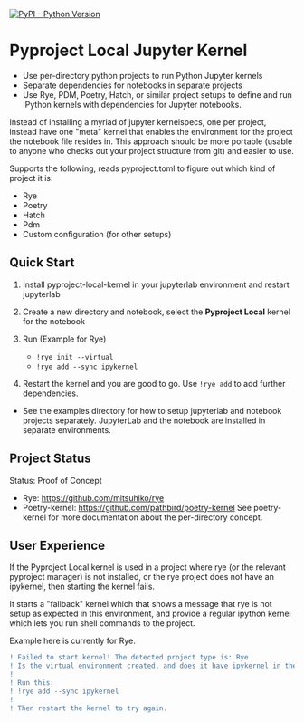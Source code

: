 [![PyPI - Python Version](https://img.shields.io/pypi/v/pyproject-local-kernel)][pypi]

[pypi]: https://pypi.org/project/pyproject-local-kernel/


# Pyproject Local Jupyter Kernel

- Use per-directory python projects to run Python Jupyter kernels
- Separate dependencies for notebooks in separate projects
- Use Rye, PDM, Poetry, Hatch, or similar project setups to define and run
  IPython kernels with dependencies for Jupyter notebooks.

Instead of installing a myriad of jupyter kernelspecs, one per project, instead
have one "meta" kernel that enables the environment for the project the
notebook file resides in. This approach should be more portable (usable to
anyone who checks out your project structure from git) and easier to use.

Supports the following, reads pyproject.toml to figure out which kind of
project it is:

- Rye
- Poetry
- Hatch
- Pdm
- Custom configuration (for other setups)

## Quick Start

1. Install pyproject-local-kernel in your jupyterlab environment and restart
   jupyterlab
2. Create a new directory and notebook, select the **Pyproject Local** kernel
   for the notebook
3. Run (Example for Rye)
  
   * `!rye init --virtual`
   * `!rye add --sync ipykernel`

4. Restart the kernel and you are good to go. Use `!rye add` to add further
   dependencies.

- See the examples directory for how to setup jupyterlab and notebook projects
  separately. JupyterLab and the notebook are installed in separate environments.


## Project Status

Status: Proof of Concept

* Rye: https://github.com/mitsuhiko/rye
* Poetry-kernel: https://github.com/pathbird/poetry-kernel
  See poetry-kernel for more documentation about the per-directory concept.

## User Experience

If the Pyproject Local kernel is used in a project where rye (or the relevant
pyproject manager) is not installed, or the rye project does not have an
ipykernel, then starting the kernel fails.

It starts a "fallback" kernel which that shows a message that rye is not setup
as expected in this environment, and provide a regular ipython kernel which
lets you run shell commands to the project.

Example here is currently for Rye.

```diff
! Failed to start kernel! The detected project type is: Rye
! Is the virtual environment created, and does it have ipykernel in the project?
!
! Run this:
! !rye add --sync ipykernel
!
! Then restart the kernel to try again.
```
